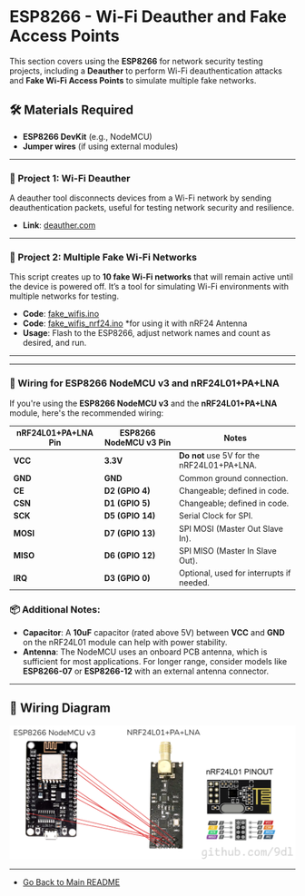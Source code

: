 # ESP8266 - Wi-Fi Deauther and Fake Access Points

This section covers using the **ESP8266** for network security testing projects, including a **Deauther** to perform Wi-Fi deauthentication attacks and **Fake Wi-Fi Access Points** to simulate multiple fake networks.

## 🛠️ Materials Required

- **ESP8266 DevKit** (e.g., NodeMCU)
- **Jumper wires** (if using external modules)
---

### 📘 Project 1: Wi-Fi Deauther

A deauther tool disconnects devices from a Wi-Fi network by sending deauthentication packets, useful for testing network security and resilience.

- **Link**: [deauther.com](https://deauther.com/)

---

### 📘 Project 2: Multiple Fake Wi-Fi Networks

This script creates up to **10 fake Wi-Fi networks** that will remain active until the device is powered off. It’s a tool for simulating Wi-Fi environments with multiple networks for testing.

- **Code**: [fake_wifis.ino](fake_wifis.ino)
- **Code**: [fake_wifis_nrf24.ino](fake_wifis_nrf24.ino) *for using it with nRF24 Antenna
- **Usage**: Flash to the ESP8266, adjust network names and count as desired, and run.

---

---

### 🔌 Wiring for ESP8266 NodeMCU v3 and nRF24L01+PA+LNA

If you're using the **ESP8266 NodeMCU v3** and the **nRF24L01+PA+LNA** module, here's the recommended wiring:

| nRF24L01+PA+LNA Pin | ESP8266 NodeMCU v3 Pin | Notes                            |
|----------------------|----------------------|----------------------------------|
| **VCC**              | **3.3V**             | **Do not** use 5V for the nRF24L01+PA+LNA. |
| **GND**              | **GND**              | Common ground connection.        |
| **CE**               | **D2 (GPIO 4)**      | Changeable; defined in code.     |
| **CSN**              | **D1 (GPIO 5)**      | Changeable; defined in code.     |
| **SCK**              | **D5 (GPIO 14)**     | Serial Clock for SPI.            |
| **MOSI**             | **D7 (GPIO 13)**     | SPI MOSI (Master Out Slave In).  |
| **MISO**             | **D6 (GPIO 12)**     | SPI MISO (Master In Slave Out).  |
| **IRQ**              | **D3 (GPIO 0)**          | Optional, used for interrupts if needed. |

### 📦 Additional Notes:
- **Capacitor**: A **10uF** capacitor (rated above 5V) between **VCC** and **GND** on the nRF24L01 module can help with power stability.
- **Antenna**: The NodeMCU uses an onboard PCB antenna, which is sufficient for most applications. For longer range, consider models like **ESP8266-07** or **ESP8266-12** with an external antenna connector.

---

## 📐 Wiring Diagram

![img.png](img.png)

---

- [Go Back to Main README](../README.md)
